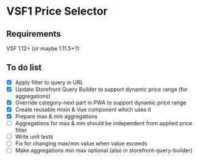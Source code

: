 # VSF1 Price Selector
## Requirements
VSF 1.12+ (or maybe 1.11.5+?)

## To do list
- [x] Apply filter to query in URL
- [x] Update Storefront Query Builder to support dynamic price range (for aggregations)
- [x] Override category-next part in PWA to support dynamic price range
- [x] Create reusable mixin & Vue component which uses it
- [x] Prepare max & min aggregations
- [ ] Aggregations for max & min should be independent from applied price filter
- [ ] Write unit tests
- [ ] Fix for changing max/min value when value exceeds
- [ ] Make aggregations min max optional (also in storefront-query-builder)
